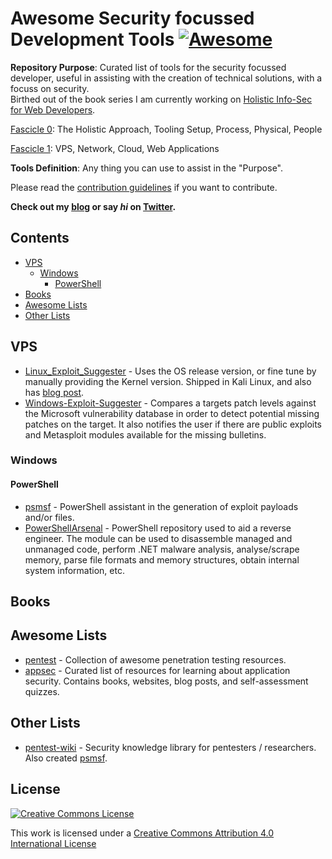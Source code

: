 # Awesome Security focussed Development Tools [![Awesome](https://cdn.rawgit.com/sindresorhus/awesome/d7305f38d29fed78fa85652e3a63e154dd8e8829/media/badge.svg)](https://github.com/sindresorhus/awesome)

**Repository Purpose**: Curated list of tools for the security focussed developer, useful in assisting with the creation of technical solutions, with a focuss on security.  
Birthed out of the book series I am currently working on [Holistic Info-Sec for Web Developers](https://leanpub.com/b/holisticinfosecforwebdevelopers).  

[Fascicle 0](https://github.com/binarymist/HolisticInfoSec-For-WebDevelopers-Fascicle0): The Holistic Approach, Tooling Setup, Process, Physical, People

[Fascicle 1](https://github.com/binarymist/HolisticInfoSec-For-WebDevelopers-Fascicle1): VPS, Network, Cloud, Web Applications

**Tools Definition**: Any thing you can use to assist in the "Purpose".

Please read the [contribution guidelines](contributing.md) if you want to contribute.

**Check out my [blog](https://blog.binarymist.net) or say *hi* on [Twitter](https://twitter.com/binarymist).**

## Contents

* [VPS](#vps)
  * [Windows](#vps-windows)
    * [PowerShell](#vps-windows-powershell)
* [Books](#books)
* [Awesome Lists](#awesome-lists)
* [Other Lists](#other-lists)







## VPS

* [Linux_Exploit_Suggester](https://github.com/PenturaLabs/Linux_Exploit_Suggester) - Uses the OS release version, or fine tune by manually providing the Kernel version. Shipped in Kali Linux, and also has [blog post](https://penturalabs.wordpress.com/2013/08/26/linux-exploit-suggester/).
* [Windows-Exploit-Suggester](https://github.com/GDSSecurity/Windows-Exploit-Suggester) - Compares a targets patch levels against the Microsoft vulnerability database in order to detect potential missing patches on the target. It also notifies the user if there are public exploits and Metasploit modules available for the missing bulletins.

### Windows <a id="vps-windows"/>

#### PowerShell <a id="vps-windows-powershell"/>

* [psmsf](https://github.com/nixawk/psmsf) - PowerShell assistant in the generation of exploit payloads and/or files. 
* [PowerShellArsenal](https://github.com/mattifestation/PowerShellArsenal) - PowerShell repository used to aid a reverse engineer. The module can be used to disassemble managed and unmanaged code, perform .NET malware analysis, analyse/scrape memory, parse file formats and memory structures, obtain internal system information, etc.

## Books


## Awesome Lists

* [pentest](https://github.com/enaqx/awesome-pentest) - Collection of awesome penetration testing resources.
* [appsec](https://github.com/binarymist/awesome-appsec) - Curated list of resources for learning about application security. Contains books, websites, blog posts, and self-assessment quizzes.

## Other Lists

* [pentest-wiki](https://github.com/nixawk/pentest-wiki) - Security knowledge library for pentesters / researchers. Also created [psmsf](https://github.com/nixawk/psmsf).

## License

[![Creative Commons License](http://i.creativecommons.org/l/by/4.0/88x31.png)](https://creativecommons.org/licenses/by/4.0/)

This work is licensed under a [Creative Commons Attribution 4.0 International License](http://creativecommons.org/licenses/by/4.0/)
